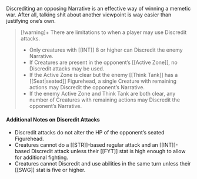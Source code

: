 Discrediting an opposing Narrative is an effective way of winning a memetic war. After all, talking shit about another viewpoint is way easier than justifying one’s own. 

> [!warning]+ There are limitations to when a player may use Discredit attacks.
>
> - Only creatures with [[INT]] 8 or higher can Discredit the enemy Narrative.  
> - If Creatures are present in the opponent’s [[Active Zone]], no Discredit attacks may be used.  
> - If the Active Zone is clear but the enemy [[Think Tank]] has a [[Seat|seated]] Figurehead, a single Creature with remaining actions may Discredit the opponent’s Narrative.  
> - If the enemy Active Zone and Think Tank are both clear, any number of Creatures  with remaining actions may Discredit the opponent’s Narrative.  

#### Additional Notes on Discredit Attacks

- Discredit attacks do not alter the HP of the opponent’s seated Figurehead.
- Creatures cannot do a [[STR]]-based regular attack and an [[INT]]-based Discredit attack unless their [[FYT]] stat is high enough to allow for additional fighting.
- Creatures cannot Discredit and use abilities in the same turn unless their [[SWG]] stat is five or higher. 